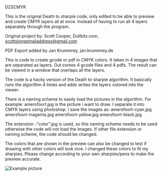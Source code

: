 D2SCMYK

This is the original Death to sharpie code, only edited to be able to preview and create CMYK layers all at once. Instead of having to run all 4 layers separately through the program.

Original project by:
Scott Cooper, Dullbits.com, <scottslongemailaddress@gmail.com>

PDF Export added by Jan Krummrey, jan.krummrey.de

This is code to create gcode or pdf in CMYK colors. It takes in 4 images that are separated as layers. Out comes 4 gcode files and 4 pdfs. 
The result can be viewed in a window that overlaps all the layers.

The code is a hacky version of the Death to sharpie algorithm. It basically runs the algorithm 4 times and adds writes the layers colored into the viewer.

There is a naming scheme to easily load the pictures in the algorithm. For example:
amersfoort.jpg is the picture i want to draw.
I separate it into CMYK layers using photoshop.
I save the images as:
amersfoort-cyan.jpg
amersfoort-magenta.jpg
amersfoort-yellow.jpg
amersfoort-black.jpg

The extension -"color".jpg is used, so this naming scheme needs to be used otherwise the code will not load the images. If other file extension or naming scheme, the code should be changed.



The colors that are shown in the preview can also be changed to test if drawing with other colors will look nice. I changed these colors to fit my sharpies. 
Please change according to your own sharpies/pens to make the preview accurate.

![Example picture](pics/amersfoort.png)

